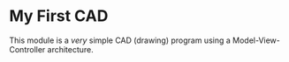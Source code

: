 # My First CAD

This module is a _very_ simple CAD (drawing) program using a Model-View-Controller architecture.
